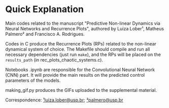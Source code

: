 # Quick Explanation
Main codes related to the manuscript "Predictive Non-linear Dynamics via Neural Networks and Recurrence Plots", authored by Luiza Lober¹, Matheus Palmero² and Francisco A. Rodrigues.

Codes in C produce the Recurrence Plots (RPs) related to the non-linear dynamical system of choice. The Makefile should compile and run all necessary dependencies (just run `make`), and the RPs will be placed on the `results_path` (in rec_plots_chaotic_systems.c).

Notebooks .ipynb are responsible for the Convolutional Neural Network (CNN) part. It will provide the main results on the predicted control parameters of the models.  

making_gif.py produces the GIFs uploaded to the supplemental material.

Correspondence: ¹luiza.lober@usp.br; ²palmero@usp.br
